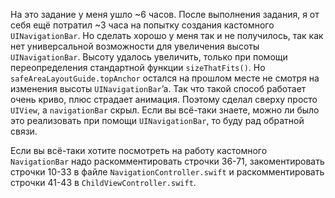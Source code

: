 На это задание у меня ушло ~6 часов. После выполнения задания, я от себя ещё потратил ~3 часа на попытку создания кастомного `UINavigationBar`. Но сделать хорошо у меня так и не получилось, так как нет универсальной возможности для увеличения высоты `UINavigationBar`. Высоту удалось увеличить, только при помощи переопределения стандартной функции `sizeThatFits()`. Но `safeAreaLayoutGuide.topAnchor` остался на прошлом месте не смотря на изменения высоты `UINavigationBar`’a. Так что такой способ работает очень криво, плюс страдает анимация. Поэтому сделал сверху просто `UIView`, а `navigationBar` скрыл. Если вы всё-таки знаете, можно ли было это реализовать при помощи `UINavigationBar`, то буду рад обратной связи.

Если вы всё-таки хотите посмотреть на работу кастомного `NavigationBar` надо раскомментировать строчки 36-71, закоментировать строчки 10-33 в файле `NavigationController.swift` и раскомментировать строчки 41-43 в `ChildViewController.swift`.
